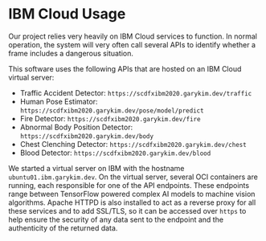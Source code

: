 # IBM Cloud Usage

Our project relies very heavily on IBM Cloud services to function. In normal operation, the system will very often call several APIs to identify whether a frame includes a dangerous situation. 

This software uses the following APIs that are hosted on an IBM Cloud virtual server:

* Traffic Accident Detector: `https://scdfxibm2020.garykim.dev/traffic`
* Human Pose Estimator: `https://scdfxibm2020.garykim.dev/pose/model/predict`
* Fire Detector: `https://scdfxibm2020.garykim.dev/fire`
* Abnormal Body Position Detector: `https://scdfxibm2020.garykim.dev/body`
* Chest Clenching Detector: `https://scdfxibm2020.garykim.dev/chest`
* Blood Detector: `https://scdfxibm2020.garykim.dev/blood`

We started a virtual server on IBM with the hostname `ubuntu01.ibm.garykim.dev`. On the virtual server, several OCI containers are running, each responsible for one of the API endpoints. These endpoints range between TensorFlow powered complex AI models to machine vision algorithms. Apache HTTPD is also installed to act as a reverse proxy for all these services and to add SSL/TLS, so it can be accessed over `https` to help ensure the security of any data sent to the endpoint and the authenticity of the returned data.
